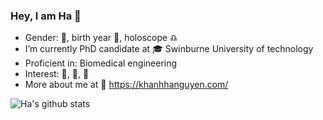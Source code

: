 ### Hey, I am Ha 👋

- Gender: :boy:, birth year :dog:, holoscope :libra:
- I’m currently PhD candidate at :mortar_board: Swinburne University of technology
- Proficient in: Biomedical engineering
- Interest: :guitar:, :musical_note:, :book:
- More about me at :link: https://khanhhanguyen.com/


![Ha's github stats](https://github-readme-stats.vercel.app/api?username=habom2310&show_icons=true)

